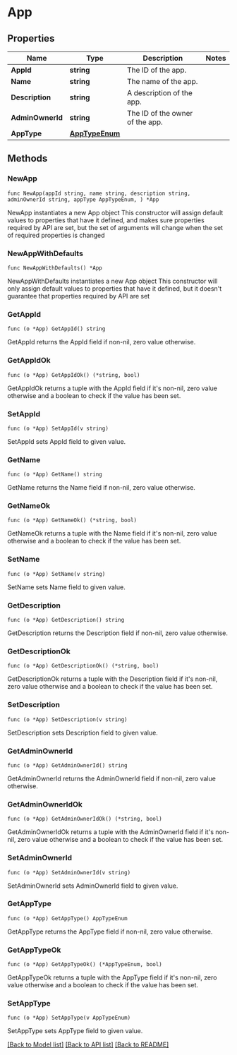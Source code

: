# App

## Properties

Name | Type | Description | Notes
------------ | ------------- | ------------- | -------------
**AppId** | **string** | The ID of the app. | 
**Name** | **string** | The name of the app. | 
**Description** | **string** | A description of the app. | 
**AdminOwnerId** | **string** | The ID of the owner of the app. | 
**AppType** | [**AppTypeEnum**](AppTypeEnum.md) |  | 

## Methods

### NewApp

`func NewApp(appId string, name string, description string, adminOwnerId string, appType AppTypeEnum, ) *App`

NewApp instantiates a new App object
This constructor will assign default values to properties that have it defined,
and makes sure properties required by API are set, but the set of arguments
will change when the set of required properties is changed

### NewAppWithDefaults

`func NewAppWithDefaults() *App`

NewAppWithDefaults instantiates a new App object
This constructor will only assign default values to properties that have it defined,
but it doesn't guarantee that properties required by API are set

### GetAppId

`func (o *App) GetAppId() string`

GetAppId returns the AppId field if non-nil, zero value otherwise.

### GetAppIdOk

`func (o *App) GetAppIdOk() (*string, bool)`

GetAppIdOk returns a tuple with the AppId field if it's non-nil, zero value otherwise
and a boolean to check if the value has been set.

### SetAppId

`func (o *App) SetAppId(v string)`

SetAppId sets AppId field to given value.


### GetName

`func (o *App) GetName() string`

GetName returns the Name field if non-nil, zero value otherwise.

### GetNameOk

`func (o *App) GetNameOk() (*string, bool)`

GetNameOk returns a tuple with the Name field if it's non-nil, zero value otherwise
and a boolean to check if the value has been set.

### SetName

`func (o *App) SetName(v string)`

SetName sets Name field to given value.


### GetDescription

`func (o *App) GetDescription() string`

GetDescription returns the Description field if non-nil, zero value otherwise.

### GetDescriptionOk

`func (o *App) GetDescriptionOk() (*string, bool)`

GetDescriptionOk returns a tuple with the Description field if it's non-nil, zero value otherwise
and a boolean to check if the value has been set.

### SetDescription

`func (o *App) SetDescription(v string)`

SetDescription sets Description field to given value.


### GetAdminOwnerId

`func (o *App) GetAdminOwnerId() string`

GetAdminOwnerId returns the AdminOwnerId field if non-nil, zero value otherwise.

### GetAdminOwnerIdOk

`func (o *App) GetAdminOwnerIdOk() (*string, bool)`

GetAdminOwnerIdOk returns a tuple with the AdminOwnerId field if it's non-nil, zero value otherwise
and a boolean to check if the value has been set.

### SetAdminOwnerId

`func (o *App) SetAdminOwnerId(v string)`

SetAdminOwnerId sets AdminOwnerId field to given value.


### GetAppType

`func (o *App) GetAppType() AppTypeEnum`

GetAppType returns the AppType field if non-nil, zero value otherwise.

### GetAppTypeOk

`func (o *App) GetAppTypeOk() (*AppTypeEnum, bool)`

GetAppTypeOk returns a tuple with the AppType field if it's non-nil, zero value otherwise
and a boolean to check if the value has been set.

### SetAppType

`func (o *App) SetAppType(v AppTypeEnum)`

SetAppType sets AppType field to given value.



[[Back to Model list]](../README.md#documentation-for-models) [[Back to API list]](../README.md#documentation-for-api-endpoints) [[Back to README]](../README.md)


